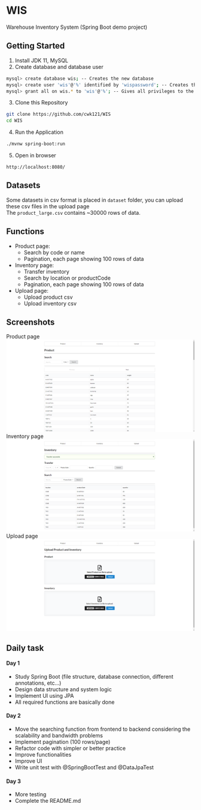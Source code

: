 # WIS
Warehouse Inventory System (Spring Boot demo project)  

## Getting Started
1. Install JDK 11, MySQL
2. Create database and database user
```bash
mysql> create database wis; -- Creates the new database
mysql> create user 'wis'@'%' identified by 'wispassword'; -- Creates the user
mysql> grant all on wis.* to 'wis'@'%'; -- Gives all privileges to the new user on the newly created database
```
3. Clone this Repository
```bash
git clone https://github.com/cwk121/WIS
cd WIS
```
4. Run the Application 
```bash
./mvnw spring-boot:run
```
5. Open in browser
```
http://localhost:8080/
```

## Datasets
Some datasets in csv format is placed in `dataset` folder, you can upload these csv files in the upload page  
The `product_large.csv` contains ~30000 rows of data.

## Functions
- Product page:
  - Search by code or name
  - Pagination, each page showing 100 rows of data
- Inventory page:
  - Transfer inventory
  - Search by location or productCode
  - Pagination, each page showing 100 rows of data
- Upload page:
  - Upload product csv
  - Upload inventory csv
  
## Screenshots
Product page
![Product page](/screenshots/product.png)
Inventory page
![Inventory page](/screenshots/inventory.png)
Upload page
![Upload page](/screenshots/upload.png)

## Daily task
#### Day 1
- Study Spring Boot (file structure, database connection, different annotations, etc...)
- Design data structure and system logic
- Implement UI using JPA
- All required functions are basically done
#### Day 2
- Move the searching function from frontend to backend considering the scalability and bandwidth problems
- Implement pagination (100 rows/page)
- Refactor code with simpler or better practice
- Improve functionalities
- Improve UI
- Write unit test with @SpringBootTest and @DataJpaTest
#### Day 3
- More testing
- Complete the README.md
